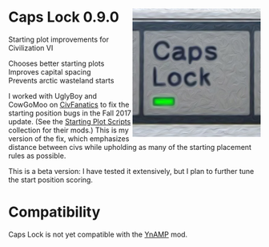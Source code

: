 # Caps Lock 0.9.0  [<img align="right" src="capslock.jpg" height="256" width="256">](https://steamcommunity.com/sharedfiles/filedetails/?id=1195009771)
Starting plot improvements for Civilization VI

Chooses better starting plots  
Improves capital spacing  
Prevents arctic wasteland starts  

I worked with UglyBoy and CowGoMoo on
[CivFanatics](https://forums.civfanatics.com/threads/fall-2017-start-position-fix.623655/)
to fix the starting position bugs in the Fall 2017 update.  (See the
[Starting Plot Scripts](https://steamcommunity.com/sharedfiles/filedetails/?id=1195040931)
collection for their mods.) This is my version of the fix, which emphasizes
distance between civs while upholding as many of the starting placement rules
as possible.

This is a beta version: I have tested it extensively, but I plan to further
tune the start position scoring.

# Compatibility
Caps Lock is not yet compatible with the
[YnAMP](https://steamcommunity.com/sharedfiles/filedetails/?id=871861883)
mod.
